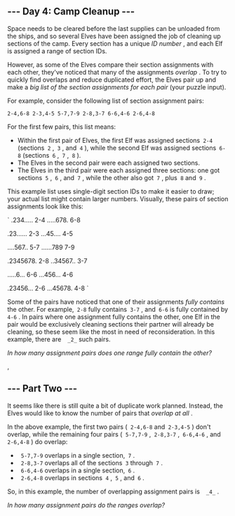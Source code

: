 ##  \--- Day 4: Camp Cleanup ---

 Space needs to be cleared before the last supplies can be unloaded from the ships, and so several Elves have been assigned the job of cleaning up sections of the camp. Every section has a unique _ID number_ , and each Elf is assigned a range of section IDs.

 However, as some of the Elves compare their section assignments with each other, they've noticed that many of the assignments _overlap_ . To try to quickly find overlaps and reduce duplicated effort, the Elves pair up and make a _big list of the section assignments for each pair_ (your puzzle input).

 For example, consider the following list of section assignment pairs:


  `
   2-4,6-8
2-3,4-5
5-7,7-9
2-8,3-7
6-6,4-6
2-6,4-8
  `
 
 For the first few pairs, this list means:

* Within the first pair of Elves, the first Elf was assigned sections` 2-4` (sections` 2` ,` 3` , and` 4` ), while the second Elf was assigned sections` 6-8` (sections` 6` ,` 7` ,` 8` ).
* The Elves in the second pair were each assigned two sections.
* The Elves in the third pair were each assigned three sections: one got sections` 5` ,` 6` , and` 7` , while the other also got` 7` , plus` 8` and` 9` .

 This example list uses single-digit section IDs to make it easier to draw; your actual list might contain larger numbers. Visually, these pairs of section assignments look like this:


  `
   .234.....  2-4
.....678.  6-8

.23......  2-3
...45....  4-5

....567..  5-7
......789  7-9

.2345678.  2-8
..34567..  3-7

.....6...  6-6
...456...  4-6

.23456...  2-6
...45678.  4-8
  `
 
 Some of the pairs have noticed that one of their assignments _fully contains_ the other. For example,` 2-8` fully contains` 3-7` , and` 6-6` is fully contained by` 4-6` . In pairs where one assignment fully contains the other, one Elf in the pair would be exclusively cleaning sections their partner will already be cleaning, so these seem like the most in need of reconsideration. In this example, there are`   _2_ ` such pairs.

 _In how many assignment pairs does one range fully contain the other?_ 

,

##  \--- Part Two ---

 It seems like there is still quite a bit of duplicate work planned. Instead, the Elves would like to know the number of pairs that _overlap at all_ .

 In the above example, the first two pairs (` 2-4,6-8` and` 2-3,4-5` ) don't overlap, while the remaining four pairs (` 5-7,7-9` ,` 2-8,3-7` ,` 6-6,4-6` , and` 2-6,4-8` ) do overlap:

* ` 5-7,7-9` overlaps in a single section,` 7` .
* ` 2-8,3-7` overlaps all of the sections` 3` through` 7` .
* ` 6-6,4-6` overlaps in a single section,` 6` .
* ` 2-6,4-8` overlaps in sections` 4` ,` 5` , and` 6` .

 So, in this example, the number of overlapping assignment pairs is`   _4_ ` .

 _In how many assignment pairs do the ranges overlap?_ 
